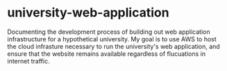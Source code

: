 # university-web-application
Documenting the development process of building out web application infrastructure for a hypothetical university. My goal is to use AWS to host the cloud infrasture necessary to run the university's web application, and ensure that the website remains available regardless of flucuations in internet traffic.
